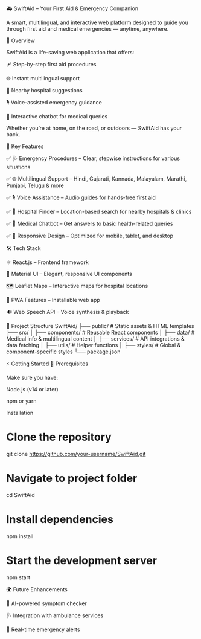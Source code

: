 🚑 SwiftAid – Your First Aid & Emergency Companion

A smart, multilingual, and interactive web platform designed to guide you through first aid and medical emergencies — anytime, anywhere.

🌟 Overview

SwiftAid is a life-saving web application that offers:

🩹 Step-by-step first aid procedures

🌐 Instant multilingual support

🏥 Nearby hospital suggestions

🎙️ Voice-assisted emergency guidance

🤖 Interactive chatbot for medical queries

Whether you’re at home, on the road, or outdoors — SwiftAid has your back.

🚀 Key Features

✅ 🩺 Emergency Procedures – Clear, stepwise instructions for various situations

✅ 🌐 Multilingual Support – Hindi, Gujarati, Kannada, Malayalam, Marathi, Punjabi, Telugu & more

✅ 🎙️ Voice Assistance – Audio guides for hands-free first aid

✅ 📍 Hospital Finder – Location-based search for nearby hospitals & clinics

✅ 🤖 Medical Chatbot – Get answers to basic health-related queries

✅ 📱 Responsive Design – Optimized for mobile, tablet, and desktop

🛠️ Tech Stack

⚛️ React.js – Frontend framework

🎨 Material UI – Elegant, responsive UI components

🗺️ Leaflet Maps – Interactive maps for hospital locations

📱 PWA Features – Installable web app

🔊 Web Speech API – Voice synthesis & playback

🧩 Project Structure
SwiftAid/
├── public/          # Static assets & HTML templates
├── src/
│   ├── components/  # Reusable React components
│   ├── data/        # Medical info & multilingual content
│   ├── services/    # API integrations & data fetching
│   ├── utils/       # Helper functions
│   ├── styles/      # Global & component-specific styles
└── package.json

⚡ Getting Started
🔹 Prerequisites

Make sure you have:

Node.js (v14 or later)

npm or yarn

Installation
# Clone the repository
git clone https://github.com/your-username/SwiftAid.git

# Navigate to project folder
cd SwiftAid

# Install dependencies
npm install

# Start the development server
npm start

🌍 Future Enhancements

🧠 AI-powered symptom checker

🩺 Integration with ambulance services

🔔 Real-time emergency alerts

